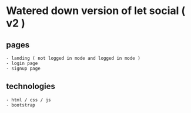 # Watered down version of let social ( v2 )

## pages

    - landing ( not logged in mode and logged in mode )
    - login page
    - signup page

## technologies

    - html / css / js
    - bootstrap
